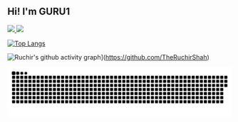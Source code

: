 <!-- ## Oiii! Eu sou a GURU -->

## Hi! I'm GURU1

 <div>
  <a href="https://github.com/guru111">
  <img height="180em" src="https://github-readme-stats.vercel.app/api?username=guru111&show_icons=true&theme=dracula&include_all_commits=true&count_private=true"/>
  <img height="180em" src="https://github-readme-stats.vercel.app/api/top-langs/?username=guru111&layout=compact&langs_count=7&theme=dracula"/>
</div>
 
[![Top Langs](https://github-readme-stats.vercel.app/api/top-langs/?username=anuraghazra)](https://github.com/anuraghazra/github-readme-stats)

![Ruchir's github activity graph](https://activity-graph.herokuapp.com/graph?username=TheRuchirShah&bg_color=151515&line=444444&point=dadada&color=dadada&area=true&area_color=f1f1f1&hide_border=true)](https://github.com/TheRuchirShah)
 
![Snake animation](https://github.com/Guru111/guru1/blob/output/github-contribution-grid-snake.svg)
